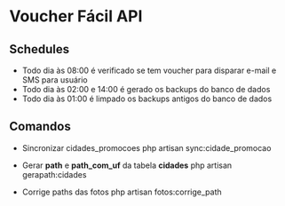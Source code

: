# Voucher Fácil API

## Schedules

- Todo dia às 08:00 é verificado se tem voucher para disparar e-mail e SMS para usuário
- Todo dia às 02:00 e 14:00 é gerado os backups do banco de dados
- Todo dia às 01:00 é limpado os backups antigos do banco de dados

## Comandos 

- Sincronizar cidades_promocoes
php artisan sync:cidade_promocao

- Gerar **path** e **path_com_uf** da tabela **cidades**
php artisan gerapath:cidades

- Corrige paths das fotos
php artisan fotos:corrige_path

<!-- Comandos não executados no SSH, gerar FRG Recipe -->

